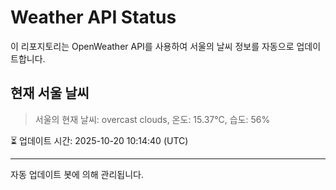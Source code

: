 
# Weather API Status

이 리포지토리는 OpenWeather API를 사용하여 서울의 날씨 정보를 자동으로 업데이트합니다.

## 현재 서울 날씨
> 서울의 현재 날씨: overcast clouds, 온도: 15.37°C, 습도: 56%

⏳ 업데이트 시간: 2025-10-20 10:14:40 (UTC)

---
자동 업데이트 봇에 의해 관리됩니다.
